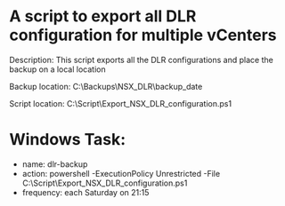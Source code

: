 # A script to export all DLR configuration for multiple vCenters

Description: This script exports all the DLR configurations and place the backup on a local location

Backup location: C:\Backups\NSX_DLR\backup_date

Script location: C:\Script\Export_NSX_DLR_configuration.ps1

# Windows Task:
* name: dlr-backup
* action: powershell -ExecutionPolicy Unrestricted -File C:\Script\Export_NSX_DLR_configuration.ps1
* frequency: each Saturday on 21:15
